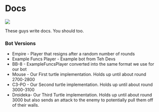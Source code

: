 # Docs


![](https://steamuserimages-a.akamaihd.net/ugc/594734863495703336/087114EDE10CD368AC55F24DEE86F0E98585CCE5/?imw=637&imh=358&ima=fit&impolicy=Letterbox&imcolor=%23000000&letterbox=true)

These guys write docs. You should too.

### Bot Versions
- Empire - Player that resigns after a random number of rounds
- Example Funcs Player - Example bot from Teh Devs
- BB-8 - ExampleFuncsPlayer converted into the same format we use for our bot
- Mouse - Our First turtle implementation. Holds up until about round 2700-2800
- C3-PO - Our Second turtle implementation. Holds up until about round 3000-3100
- Droideka- Our Third Turtle implementation. Holds up until about round 3000 but also sends an attack to the enemy to 
potentially pull them off of their walls.